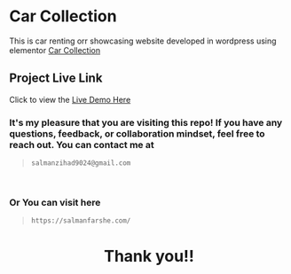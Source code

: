 # Car Collection

This is car renting orr showcasing website developed in wordpress using elementor [Car Collection](https://salmanfarshe.com/car-collections/)

## Project Live Link

Click to view the [Live Demo Here](https://salmanfarshe.com/car-collections/)

### It's my pleasure that you are visiting this repo! If you have any questions, feedback, or collaboration mindset, feel free to reach out. You can contact me at

> ```
> salmanzihad9024@gmail.com
> ```

<br>

### Or You can visit here

> ```
> https://salmanfarshe.com/
> ```

# <div style="text-align: center !important;"><p>Thank you!!</p></div>
